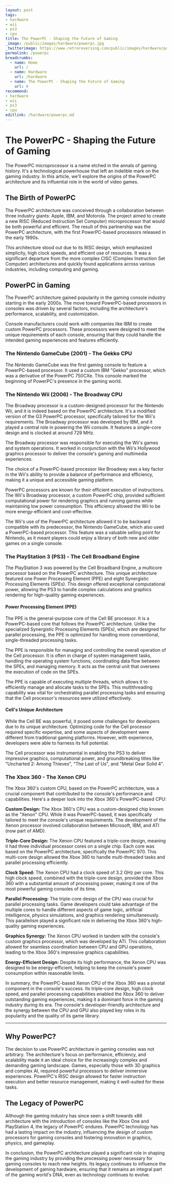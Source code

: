 ```yaml
---
layout: post
tags: 
- hardware
- wii
- ps3
- cpu
title: The PowerPC - Shaping the Future of Gaming
_image: /public/images/hardware/powerpc.jpg
_twitterimage: https://www.retroreversing.com/public/images/hardware/powerpc.jpg
permalink: /powerpc
breadcrumbs:
  - name: Home
    url: /
  - name: Hardware
    url: /hardware
  - name: The PowerPC - Shaping the Future of Gaming
    url: #
recommend: 
- hardware
- wii
- ps3
- cpu
editlink: /hardware/powerpc.md
---
```


# The PowerPC - Shaping the Future of Gaming

The PowerPC microprocessor is a name etched in the annals of gaming history. It's a technological powerhouse that left an indelible mark on the gaming industry. In this article, we'll explore the origins of the PowerPC architecture and its influential role in the world of video games.

## The Birth of PowerPC

The PowerPC architecture was conceived through a collaboration between three industry giants: Apple, IBM, and Motorola. The project aimed to create a new RISC (Reduced Instruction Set Computer) microprocessor that would be both powerful and efficient. The result of this partnership was the PowerPC architecture, with the first PowerPC-based processors released in the early 1990s.

This architecture stood out due to its RISC design, which emphasized simplicity, high clock speeds, and efficient use of resources. It was a significant departure from the more complex CISC (Complex Instruction Set Computer) architectures and quickly found applications across various industries, including computing and gaming.

## PowerPC in Gaming
The PowerPC architecture gained popularity in the gaming console industry starting in the early 2000s. The move toward PowerPC-based processors in consoles was driven by several factors, including the architecture's performance, scalability, and customization.

Console manufacturers could work with companies like IBM to create custom PowerPC processors. These processors were designed to meet the unique requirements of each console, ensuring that they could handle the intended gaming experiences and features efficiently.

### The Nintendo GameCube (2001) - The Gekko CPU
The Nintendo GameCube was the first gaming console to feature a PowerPC-based processor. It used a custom IBM "Gekko" processor, which was a derivative of the PowerPC 750CXe. This console marked the beginning of PowerPC's presence in the gaming world.

### The Nintendo Wii (2006) - The Broadway CPU
The Broadway processor is a custom-designed processor for the Nintendo Wii, and it is indeed based on the PowerPC architecture. It's a modified version of the G3 PowerPC processor, specifically tailored for the Wii's requirements. The Broadway processor was developed by IBM, and it played a central role in powering the Wii console. It features a single-core design and is clocked at around 729 MHz.

The Broadway processor was responsible for executing the Wii's games and system operations. It worked in conjunction with the Wii's Hollywood graphics processor to deliver the console's gaming and multimedia experiences.

The choice of a PowerPC-based processor like Broadway was a key factor in the Wii's ability to provide a balance of performance and efficiency, making it a unique and accessible gaming platform.

PowerPC processors are known for their efficient execution of instructions. The Wii's Broadway processor, a custom PowerPC chip, provided sufficient computational power for rendering graphics and running games while maintaining low power consumption. This efficiency allowed the Wii to be more energy-efficient and cost-effective.

The Wii's use of the PowerPC architecture allowed it to be backward compatible with its predecessor, the Nintendo GameCube, which also used a PowerPC-based processor. This feature was a valuable selling point for Nintendo, as it meant players could enjoy a library of both new and older games on a single console.

### The PlayStation 3 (PS3) - The Cell Broadband Engine

The PlayStation 3 was powered by the Cell Broadband Engine, a multicore processor based on the PowerPC architecture. This unique architecture featured one Power Processing Element (PPE) and eight Synergistic Processing Elements (SPEs). This design offered exceptional computational power, allowing the PS3 to handle complex calculations and graphics rendering for high-quality gaming experiences.

#### Power Processing Element (PPE)
The PPE is the general-purpose core of the Cell BE processor. It is a PowerPC-based core that follows the PowerPC architecture. Unlike the specialized Synergistic Processing Elements (SPEs), which are designed for parallel processing, the PPE is optimized for handling more conventional, single-threaded processing tasks.

The PPE is responsible for managing and controlling the overall operation of the Cell processor. It is often in charge of system management tasks, handling the operating system functions, coordinating data flow between the SPEs, and managing memory. It acts as the central unit that oversees the execution of code on the SPEs.

The PPE is capable of executing multiple threads, which allows it to efficiently manage and allocate tasks to the SPEs. This multithreading capability was vital for orchestrating parallel processing tasks and ensuring that the Cell processor's resources were utilized effectively.

#### Cell's Unique Architecture
While the Cell BE was powerful, it posed some challenges for developers due to its unique architecture. Optimizing code for the Cell processor required specific expertise, and some aspects of development were different from traditional gaming platforms. However, with experience, developers were able to harness its full potential.

The Cell processor was instrumental in enabling the PS3 to deliver impressive graphics, computational power, and groundbreaking titles like "Uncharted 2: Among Thieves", "The Last of Us", and "Metal Gear Solid 4".

### The Xbox 360 - The Xenon CPU

The Xbox 360's custom CPU, based on the PowerPC architecture, was a crucial component that contributed to the console's performance and capabilities. Here's a deeper look into the Xbox 360's PowerPC-based CPU:

**Custom Design:** The Xbox 360's CPU was a custom-designed chip known as the "Xenon" CPU. While it was PowerPC-based, it was specifically tailored to meet the console's unique requirements. The development of the Xenon processor involved collaboration between Microsoft, IBM, and ATI (now part of AMD).

**Triple-Core Design:** The Xenon CPU featured a triple-core design, meaning it had three individual processor cores on a single chip. Each core was based on the PowerPC architecture, specifically the PowerPC 970. This multi-core design allowed the Xbox 360 to handle multi-threaded tasks and parallel processing efficiently.

**Clock Speed:** The Xenon CPU had a clock speed of 3.2 GHz per core. This high clock speed, combined with the triple-core design, provided the Xbox 360 with a substantial amount of processing power, making it one of the most powerful gaming consoles of its time.

**Parallel Processing:** The triple-core design of the CPU was crucial for parallel processing tasks. Game developers could take advantage of the multiple cores to handle different aspects of game logic, artificial intelligence, physics simulations, and graphics rendering simultaneously. This parallelism played a significant role in delivering the Xbox 360's high-quality gaming experiences.

**Graphics Synergy:** The Xenon CPU worked in tandem with the console's custom graphics processor, which was developed by ATI. This collaboration allowed for seamless coordination between CPU and GPU operations, leading to the Xbox 360's impressive graphics capabilities.

**Energy-Efficient Design:** Despite its high performance, the Xenon CPU was designed to be energy-efficient, helping to keep the console's power consumption within reasonable limits.

In summary, the PowerPC-based Xenon CPU of the Xbox 360 was a pivotal component in the console's success. Its triple-core design, high clock speed, and parallel processing capabilities enabled the Xbox 360 to deliver outstanding gaming experiences, making it a dominant force in the gaming industry during its era. The console's developer-friendly architecture and the synergy between the CPU and GPU also played key roles in its popularity and the quality of its game library.

---
## Why PowerPC?

The decision to use PowerPC architecture in gaming consoles was not arbitrary. The architecture's focus on performance, efficiency, and scalability made it an ideal choice for the increasingly complex and demanding gaming landscape. Games, especially those with 3D graphics and complex AI, required powerful processors to deliver immersive experiences. PowerPC's RISC design allowed for faster instruction execution and better resource management, making it well-suited for these tasks.

## The Legacy of PowerPC

Although the gaming industry has since seen a shift towards x86 architecture with the introduction of consoles like the Xbox One and PlayStation 4, the legacy of PowerPC endures. PowerPC technology has had a lasting impact on the industry, influencing the design of custom processors for gaming consoles and fostering innovation in graphics, physics, and gameplay.

In conclusion, the PowerPC architecture played a significant role in shaping the gaming industry by providing the processing power necessary for gaming consoles to reach new heights. Its legacy continues to influence the development of gaming hardware, ensuring that it remains an integral part of the gaming world's DNA, even as technology continues to evolve.
